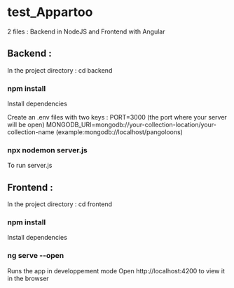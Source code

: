 # test_Appartoo

2 files : Backend in NodeJS and Frontend with Angular

## Backend :

In the project directory :
cd backend

### npm install

Install dependencies

Create an .env files with two keys :
PORT=3000 (the port where your server will be open)
MONGODB_URI=mongodb://your-collection-location/your-collection-name
(example:mongodb://localhost/pangoloons)

### npx nodemon server.js

To run server.js

## Frontend :

In the project directory :
cd frontend

### npm install

Install dependencies

### ng serve --open

Runs the app in developpement mode
Open http://localhost:4200 to view it in the browser
